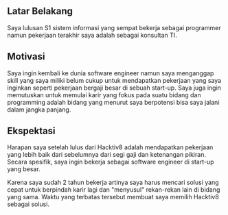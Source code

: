 [//]: # (Ceritakan sedikit tentang latar belakangmu seperti pendidikan terakhir atau pekerjaan sebelumnya)
## Latar Belakang
Saya lulusan S1 sistem informasi yang sempat bekerja sebagai programmer namun pekerjaan terakhir saya adalah sebagai konsultan TI.

[//]: # (Motivasi apa yang mendorongmu untuk ikut program coding bootcamp di Hacktiv8?)
## Motivasi
Saya ingin kembali ke dunia software engineer namun saya menganggap skill yang saya miliki belum cukup untuk mendapatkan pekerjaan yang saya inginkan seperti pekerjaan bergaji besar di sebuah start-up. Saya juga ingin memutuskan untuk memulai karir yang fokus pada suatu bidang dan programming adalah bidang yang menurut saya berpotensi bisa saya jalani dalam jangka panjang.

[//]: # (Beri tahu kami, apa yang ingin kamu dapatkan di Hacktiv8 dan apa yang ingin kamu capai setelah lulus dari sini?)
## Ekspektasi
Harapan saya setelah lulus dari Hacktiv8 adalah mendapatkan pekerjaan yang lebih baik dari sebelumnya dari segi gaji dan ketenangan pikiran. Secara spesifik, saya ingin bekerja sebagai software engineer di start-up yang besar.

[//]: # (Apakah ada hal lain yang ingin disampaikan? Bila ada, kamu bebas untuk menuliskannya)
Karena saya sudah 2 tahun bekerja artinya saya harus mencari solusi yang cepat untuk berpindah karir lagi dan "menyusul" rekan-rekan lain di bidang yang sama. Waktu yang terbatas tersebut membuat saya memilih Hacktiv8 sebagai solusi.
